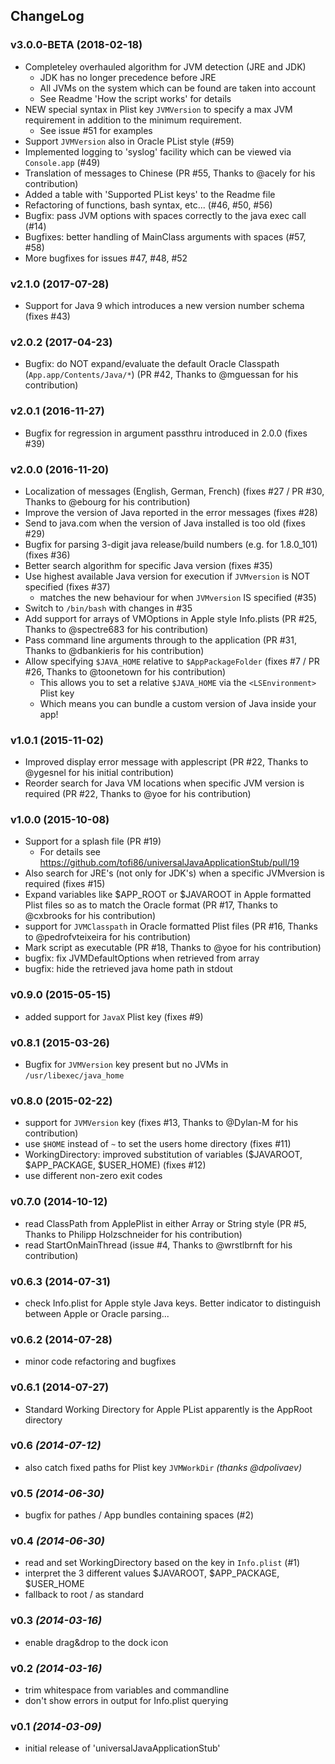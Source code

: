 ChangeLog
---------

### v3.0.0-BETA (2018-02-18)
* Completeley overhauled algorithm for JVM detection (JRE and JDK)
  * JDK has no longer precedence before JRE
  * All JVMs on the system which can be found are taken into account
  * See Readme 'How the script works' for details
* NEW special syntax in Plist key `JVMVersion` to specify a max JVM requirement in addition to the minimum requirement.
  * See issue #51 for examples
* Support `JVMVersion` also in Oracle PList style (#59)
* Implemented logging to 'syslog' facility which can be viewed via `Console.app` (#49)
* Translation of messages to Chinese (PR #55, Thanks to @acely for his contribution)
* Added a table with 'Supported PList keys' to the Readme file
* Refactoring of functions, bash syntax, etc... (#46, #50, #56)
* Bugfix: pass JVM options with spaces correctly to the java exec call (#14)
* Bugfixes: better handling of MainClass arguments with spaces (#57, #58)
* More bugfixes for issues #47, #48, #52

### v2.1.0 (2017-07-28)
* Support for Java 9 which introduces a new version number schema (fixes #43)

### v2.0.2 (2017-04-23)
* Bugfix: do NOT expand/evaluate the default Oracle Classpath (`App.app/Contents/Java/*`) (PR #42, Thanks to @mguessan for his contribution)

### v2.0.1 (2016-11-27)
* Bugfix for regression in argument passthru introduced in 2.0.0 (fixes #39)

### v2.0.0 (2016-11-20)
* Localization of messages (English, German, French) (fixes #27 / PR #30, Thanks to @ebourg for his contribution)
* Improve the version of Java reported in the error messages (fixes #28)
* Send to java.com when the version of Java installed is too old (fixes #29)
* Bugfix for parsing 3-digit java release/build numbers (e.g. for 1.8.0_101) (fixes #36)
* Better search algorithm for specific Java version (fixes #35)
* Use highest available Java version for execution if `JVMversion` is NOT specified (fixes #37)
  * matches the new behaviour for when `JVMversion` IS specified (#35)
* Switch to `/bin/bash` with changes in #35
* Add support for arrays of VMOptions in Apple style Info.plists (PR #25, Thanks to @spectre683 for his contribution)
* Pass command line arguments through to the application (PR #31, Thanks to @dbankieris for his contribution)
* Allow specifying `$JAVA_HOME` relative to `$AppPackageFolder` (fixes #7 / PR #26, Thanks to @toonetown for his contribution)
  * This allows you to set a relative `$JAVA_HOME` via the `<LSEnvironment>` Plist key
  * Which means you can bundle a custom version of Java inside your app!

### v1.0.1 (2015-11-02)
* Improved display error message with applescript (PR #22, Thanks to @ygesnel for his initial contribution)
* Reorder search for Java VM locations when specific JVM version is required (PR #22, Thanks to @yoe for his contribution)

### v1.0.0 (2015-10-08)
* Support for a splash file (PR #19)
  * For details see https://github.com/tofi86/universalJavaApplicationStub/pull/19
* Also search for JRE's (not only for JDK's) when a specific JVMversion is required (fixes #15)
* Expand variables like $APP_ROOT or $JAVAROOT in Apple formatted Plist files so as to match the Oracle format  (PR #17, Thanks to @cxbrooks for his contribution)
* support for `JVMClasspath` in Oracle formatted Plist files (PR #16, Thanks to @pedrofvteixeira for his contribution)
* Mark script as executable (PR #18, Thanks to @yoe for his contribution)
* bugfix: fix JVMDefaultOptions when retrieved from array
* bugfix: hide the retrieved java home path in stdout

### v0.9.0 (2015-05-15)
* added support for `JavaX` Plist key (fixes #9)

### v0.8.1 (2015-03-26)
* Bugfix for `JVMVersion` key present but no JVMs in `/usr/libexec/java_home`

### v0.8.0 (2015-02-22)
* support for `JVMVersion` key (fixes #13, Thanks to @Dylan-M for his contribution)
* use `$HOME` instead of `~` to set the users home directory (fixes #11)
* WorkingDirectory: improved substitution of variables ($JAVAROOT, $APP_PACKAGE, $USER_HOME) (fixes #12)
* use different non-zero exit codes

### v0.7.0 (2014-10-12)
* read ClassPath from ApplePlist in either Array or String style (PR #5, Thanks to Philipp Holzschneider for his contribution)
* read StartOnMainThread (issue #4, Thanks to @wrstlbrnft for his contribution)

### v0.6.3 (2014-07-31)
* check Info.plist for Apple style Java keys. Better indicator to distinguish between Apple or Oracle parsing...

### v0.6.2 (2014-07-28)
* minor code refactoring and bugfixes

### v0.6.1 (2014-07-27)
* Standard Working Directory for Apple PList apparently is the AppRoot directory

### v0.6 *(2014-07-12)*
* also catch fixed paths for Plist key `JVMWorkDir` *(thanks @dpolivaev)*

### v0.5 *(2014-06-30)*
* bugfix for pathes / App bundles containing spaces (#2)

### v0.4 *(2014-06-30)*
* read and set WorkingDirectory based on the key in `Info.plist` (#1)
 * interpret the 3 different values $JAVAROOT, $APP_PACKAGE, $USER_HOME
 * fallback to root / as standard

### v0.3 *(2014-03-16)*
* enable drag&drop to the dock icon

### v0.2 *(2014-03-16)*
* trim whitespace from variables and commandline
* don't show errors in output for Info.plist querying

### v0.1 *(2014-03-09)*
* initial release of 'universalJavaApplicationStub'
